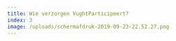 ```yaml
---
title: Wie verzorgen VughtParticipeert?
index: 3
image: /uploads/schermafdruk-2019-09-23-22.52.27.png
---
```


